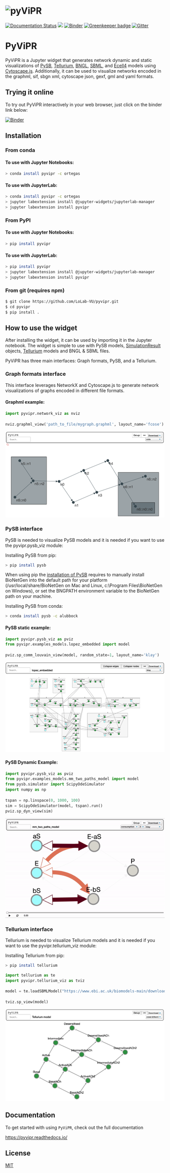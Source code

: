 # <img alt="pyViPR" src="https://github.com/LoLab-VU/pyvipr/blob/master/pyvipr_logo.png" height="100">


[![Documentation Status](https://readthedocs.org/projects/pyvipr/badge/?version=latest)](https://pyvipr.readthedocs.io/en/latest/?badge=latest)
![](https://github.com/Lolab-VU/pyvipr/workflows/build/badge.svg)
[![Binder](https://mybinder.org/badge_logo.svg)](https://mybinder.org/v2/gh/LoLab-VU/pyvipr/master?filepath=binder) 
[![Greenkeeper badge](https://badges.greenkeeper.io/LoLab-VU/pyvipr.svg)](https://greenkeeper.io/)
[![Gitter](https://badges.gitter.im/LoLab-VU/pyvipr.svg)](https://gitter.im/LoLab-VU/pyvipr?utm_source=badge&utm_medium=badge&utm_campaign=pr-badge)

# PyViPR
PyViPR is a Jupyter widget that generates network dynamic and static visualizations of [PySB](http://pysb.org/), [Tellurium](http://tellurium.analogmachine.org/),
[BNGL](https://www.csb.pitt.edu/Faculty/Faeder/?page_id=409), [SBML](http://sbml.org/Main_Page), and [Ecell4](https://github.com/ecell/ecell4) 
 models using [Cytoscape.js](http://js.cytoscape.org/). Additionally, it can be used to visualize networks encoded in the graphml, 
 sif, sbgn xml, cytoscape json, gexf, gml and yaml formats.
 
 ## Trying it online

To try out PyViPR interactively in your web browser, just click on the binder
link below:

[![Binder](https://mybinder.org/badge_logo.svg)](https://mybinder.org/v2/gh/LoLab-VU/pyvipr/master?filepath=binder)

## Installation

### From conda

#### To use with Jupyter Notebooks:

```bash
> conda install pyvipr -c ortegas
```

#### To use with JupyterLab:

```bash
> conda install pyvipr -c ortegas
> jupyter labextension install @jupyter-widgets/jupyterlab-manager
> jupyter labextension install pyvipr
```

### From PyPI

#### To use with Jupyter Notebooks:

```bash
> pip install pyvipr
```

#### To use with JupyterLab:

```bash
> pip install pyvipr
> jupyter labextension install @jupyter-widgets/jupyterlab-manager
> jupyter labextension install pyvipr
```

### From git (requires npm)
```bash
$ git clone https://github.com/LoLab-VU/pyvipr.git
$ cd pyvipr
$ pip install .
```

## How to use the widget
After installing the widget, it can be used by importing it in the Jupyter notebook. The widget is simple to use with PySB 
models, [SimulationResult](https://pysb.readthedocs.io/en/stable/modules/simulator.html#pysb.simulator.SimulationResult) 
objects, [Tellurium](http://tellurium.analogmachine.org/) models and BNGL & SBML files. 

PyViPR has three main interfaces: Graph formats, PySB, and a Tellurium.

### Graph formats interface
This interface leverages NetworkX and Cytoscape.js to generate network visualizations of graphs encoded in different 
file formats.

#### Graphml example:
```python
import pyvipr.network_viz as nviz

nviz.graphml_view('path_to_file/mygraph.graphml', layout_name='fcose')
```
![graphml_view](graphml.png)

### PySB interface

PySB is needed to visualize PySB models and it is needed if you want to use the pyvipr.pysb_viz module:

Installing PySB from pip:
```bash
> pip install pysb
```

When using pip the [installation of PySB](https://pysb.readthedocs.io/en/stable/installation.html#option-1-install-pysb-natively-on-your-computer)
requires to manually install BioNetGen into the default path for your platform 
(/usr/local/share/BioNetGen on Mac and Linux, c:\Program Files\BioNetGen on Windows), 
or set the BNGPATH environment variable to the BioNetGen path on your machine.

Installing PySB from conda:
```bash
> conda install pysb -c alubbock
```

#### PySB static example:
```python
import pyvipr.pysb_viz as pviz
from pyvipr.examples_models.lopez_embedded import model

pviz.sp_comm_louvain_view(model, random_state=1, layout_name='klay')
```
![species_view_pysb](earm_communities.png)

#### PySB Dynamic Example:
```python
import pyvipr.pysb_viz as pviz
from pyvipr.examples_models.mm_two_paths_model import model
from pysb.simulator import ScipyOdeSimulator
import numpy as np

tspan = np.linspace(0, 1000, 100)
sim = ScipyOdeSimulator(model, tspan).run()
pviz.sp_dyn_view(sim)
```

![enzymatic_reaction](pyvipr_dynamic.gif)


### Tellurium interface

Tellurium is needed to visualize Tellurium models and it is needed if you want to use the pyvipr.tellurium_viz module:

Installing Tellurium from pip:
```bash
> pip install tellurium
```

```python
import tellurium as te
import pyvipr.tellurium_viz as tviz

model = te.loadSBMLModel("https://www.ebi.ac.uk/biomodels-main/download?mid=BIOMD0000000001")

tviz.sp_view(model)
```
![species_view_tellurium](tellurium_example.png)

## Documentation

To get started with using `PyViPR`, check out the full documentation

https://pyvipr.readthedocs.io/

## License

[MIT](https://opensource.org/licenses/MIT)

